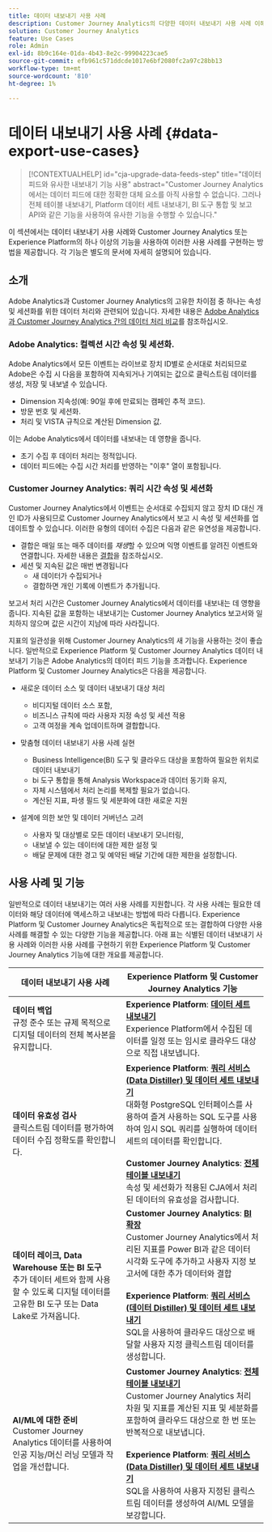 ```yaml
---
title: 데이터 내보내기 사용 사례
description: Customer Journey Analytics의 다양한 데이터 내보내기 사용 사례 이해
solution: Customer Journey Analytics
feature: Use Cases
role: Admin
exl-id: 8b9c164e-01da-4b43-8e2c-99904223cae5
source-git-commit: efb961c571ddcde1017e6bf2080fc2a97c28bb13
workflow-type: tm+mt
source-wordcount: '810'
ht-degree: 1%

---
```


# 데이터 내보내기 사용 사례 {#data-export-use-cases}

<!-- This contextual help is for the upgrade checklist -->

<!-- markdownlint-disable MD034 -->

>[!CONTEXTUALHELP]
>id="cja-upgrade-data-feeds-step"
>title="데이터 피드와 유사한 내보내기 기능 사용"
>abstract="Customer Journey Analytics에서는 데이터 피드에 대한 정확한 대체 요소를 아직 사용할 수 없습니다. 그러나 전체 테이블 내보내기, Platform 데이터 세트 내보내기, BI 도구 통합 및 보고 API와 같은 기능을 사용하여 유사한 기능을 수행할 수 있습니다."

<!-- markdownlint-enable MD034 -->

이 섹션에서는 데이터 내보내기 사용 사례와 Customer Journey Analytics 또는 Experience Platform의 하나 이상의 기능을 사용하여 이러한 사용 사례를 구현하는 방법을 제공합니다. 각 기능은 별도의 문서에 자세히 설명되어 있습니다.

## 소개

Adobe Analytics과 Customer Journey Analytics의 고유한 차이점 중 하나는 속성 및 세션화를 위한 데이터 처리와 관련되어 있습니다. 자세한 내용은 [Adobe Analytics과 Customer Journey Analytics 간의 데이터 처리 비교](/help/getting-started/aa-vs-cja/data-processing-comparisons.md)를 참조하십시오.

### Adobe Analytics: 컬렉션 시간 속성 및 세션화.

Adobe Analytics에서 모든 이벤트는 라이브로 장치 ID별로 순서대로 처리되므로 Adobe은 수집 시 다음을 포함하여 지속되거나 기여되는 값으로 클릭스트림 데이터를 생성, 저장 및 내보낼 수 있습니다.

* Dimension 지속성(예: 90일 후에 만료되는 캠페인 추적 코드).
* 방문 번호 및 세션화.
* 처리 및 VISTA 규칙으로 계산된 Dimension 값.

이는 Adobe Analytics에서 데이터를 내보내는 데 영향을 줍니다.

* 초기 수집 후 데이터 처리는 정적입니다.
* 데이터 피드에는 수집 시간 처리를 반영하는 &quot;이후&quot; 열이 포함됩니다.


### Customer Journey Analytics: 쿼리 시간 속성 및 세션화

Customer Journey Analytics에서 이벤트는 순서대로 수집되지 않고 장치 ID 대신 개인 ID가 사용되므로 Customer Journey Analytics에서 보고 시 속성 및 세션화를 업데이트할 수 있습니다. 이러한 유형의 데이터 수집은 다음과 같은 유연성을 제공합니다.

* 결합은 매일 또는 매주 데이터를 _재생_&#x200B;할 수 있으며 익명 이벤트를 알려진 이벤트와 연결합니다. 자세한 내용은 [결합](../../stitching/overview.md)을 참조하십시오.
* 세션 및 지속된 값은 매번 변경됩니다
   * 새 데이터가 수집되거나
   * 결합하면 개인 기록에 이벤트가 추가됩니다.

보고서 처리 시간은 Customer Journey Analytics에서 데이터를 내보내는 데 영향을 줍니다. 지속된 값을 포함하는 내보내기는 Customer Journey Analytics 보고서와 일치하지 않으며 값은 시간이 지남에 따라 사라집니다.

지표의 일관성을 위해 Customer Journey Analytics의 새 기능을 사용하는 것이 좋습니다. 일반적으로 Experience Platform 및 Customer Journey Analytics 데이터 내보내기 기능은 Adobe Analytics의 데이터 피드 기능을 초과합니다. Experience Platform 및 Customer Journey Analytics은 다음을 제공합니다.

* 새로운 데이터 소스 및 데이터 내보내기 대상 처리

   * 비디지털 데이터 소스 포함,
   * 비즈니스 규칙에 따라 사용자 지정 속성 및 세션 적용
   * 고객 여정을 계속 업데이트하며 결합합니다.

* 맞춤형 데이터 내보내기 사용 사례 실현

   * Business Intelligence(BI) 도구 및 클라우드 대상을 포함하여 필요한 위치로 데이터 내보내기
   * bi 도구 통합을 통해 Analysis Workspace과 데이터 동기화 유지,
   * 자체 시스템에서 처리 논리를 복제할 필요가 없습니다.
   * 계산된 지표, 파생 필드 및 세분화에 대한 새로운 지원

* 설계에 의한 보안 및 데이터 거버넌스 고려

   * 사용자 및 대상별로 모든 데이터 내보내기 모니터링,
   * 내보낼 수 있는 데이터에 대한 제한 설정 및
   * 배달 문제에 대한 경고 및 예약된 배달 기간에 대한 제한을 설정합니다.


## 사용 사례 및 기능

일반적으로 데이터 내보내기는 여러 사용 사례를 지원합니다. 각 사용 사례는 필요한 데이터와 해당 데이터에 액세스하고 내보내는 방법에 따라 다릅니다. Experience Platform 및 Customer Journey Analytics은 독립적으로 또는 결합하여 다양한 사용 사례를 해결할 수 있는 다양한 기능을 제공합니다. 아래 표는 식별된 데이터 내보내기 사용 사례와 이러한 사용 사례를 구현하기 위한 Experience Platform 및 Customer Journey Analytics 기능에 대한 개요를 제공합니다.

| 데이터 내보내기 사용 사례 | Experience Platform 및 Customer Journey Analytics 기능 |
|---|---|
| **데이터 백업**<br/>&#x200B;규정 준수 또는 규제 목적으로 디지털 데이터의 전체 복사본을 유지합니다. | **Experience Platform**: [**데이터 세트 내보내기**](export-datasets.md)<br/> Experience Platform에서 수집된 데이터를 일정 또는 임시로 클라우드 대상으로 직접 내보냅니다. |
| **데이터 유효성 검사**<br/>&#x200B;클릭스트림 데이터를 평가하여 데이터 수집 정확도를 확인합니다. | **Experience Platform**: [**쿼리 서비스(Data Distiller) 및 데이터 세트 내보내기**](queryservice-export-datasets.md)<br/> 대화형 PostgreSQL 인터페이스를 사용하여 즐겨 사용하는 SQL 도구를 사용하여 임시 SQL 쿼리를 실행하여 데이터 세트의 데이터를 확인합니다.<br/><br/>**Customer Journey Analytics**: [**전체 테이블 내보내기**](export-full-table.md)<br/>&#x200B;속성 및 세션화가 적용된 CJA에서 처리된 데이터의 유효성을 검사합니다. |
| **데이터 레이크, Data Warehouse 또는 BI 도구**<br/>&#x200B;추가 데이터 세트와 함께 사용할 수 있도록 디지털 데이터를 고유한 BI 도구 또는 Data Lake로 가져옵니다. | **Customer Journey Analytics**: [**BI 확장**](bi-extension.md)<br/> Customer Journey Analytics에서 처리된 지표를 Power BI과 같은 데이터 시각화 도구에 추가하고 사용자 지정 보고서에 대한 추가 데이터와 결합&#x200B;<br/><br/>**Experience Platform**: [**쿼리 서비스(데이터 Distiller) 및 데이터 세트 내보내기**](queryservice-export-datasets.md)<br> SQL을 사용하여 클라우드 대상으로 배달할 사용자 지정 클릭스트림 데이터를 생성합니다. |
| **AI/ML에 대한 준비**<br/> Customer Journey Analytics 데이터를 사용하여 인공 지능/머신 러닝 모델과 작업을 개선합니다. | **Customer Journey Analytics**: [**전체 테이블 내보내기**](export-full-table.md)<br/> Customer Journey Analytics 처리 차원 및 지표를 계산된 지표 및 세분화를 포함하여 클라우드 대상으로 한 번 또는 반복적으로 내보냅니다.<br/><br/>**Experience Platform**: [**쿼리 서비스(Data Distiller) 및 데이터 세트 내보내기**](queryservice-export-datasets.md)<br/> SQL을 사용하여 사용자 지정된 클릭스트림 데이터를 생성하여 AI/ML 모델을 보강합니다. |
